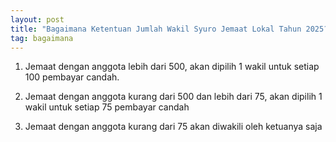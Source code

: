 ```yaml
---
layout: post
title: "Bagaimana Ketentuan Jumlah Wakil Syuro Jemaat Lokal Tahun 2025?"
tag: bagaimana
---  
```


1. Jemaat dengan anggota lebih dari 500, akan dipilih 1 wakil untuk setiap 100 pembayar candah. 

2. Jemaat dengan anggota kurang dari 500 dan lebih dari 75, akan dipilih 1 wakil untuk setiap 75 pembayar candah 

3. Jemaat dengan anggota kurang dari 75 akan diwakili oleh ketuanya saja

